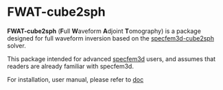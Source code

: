 # FWAT-cube2sph

**FWAT-cube2sph** (**F**ull **W**aveform **A**djoint **T**omography) is a package designed for full waveform inversion based on the [specfem3d-cube2sph](https://github.com/nqdu/specfem3d-cube2sph/tree/devel) solver. 

This package intended for advanced [specfem3d](https://github.com/SPECFEM/specfem3d/tree/devel/src) users, and assumes that readers are already familiar with specfem3d.

For installation, user manual, please refer to [doc](https://nqdu.github.io/FWAT-cube2sph/)